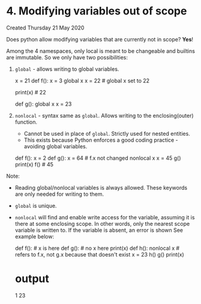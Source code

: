 # 4. Modifying variables out of scope
Created Thursday 21 May 2020

Does python allow modifying variables that are currently not in scope? **Yes**!

Among the 4 namespaces, only local is meant to be changeable and builtins are immutable. So we only have two possibilities:

1. ``global`` - allows writing to global variables.

	x = 21
	def f():
		x = 3
		global x
		x = 22 	# global x set to 22
		
	print(x) # 22
	
	def g():
		global x
		x = 23	


2. ``nonlocal`` - syntax same as ``global``. Allows writing to the enclosing(outer) function.
	* Cannot be used in place of ``global``. Strictly used for nested entities.
	* This exists because Python enforces a good coding practice - avoiding global variables.

	def f():
	    x = 2
	    def g():
	    	x = 64 # f.x not changed
	        nonlocal x
	        x = 45
	    g()
	    print(x)
	f() # 45


Note: 

* Reading global/nonlocal variables is always allowed. These keywords are only needed for writing to them.
* ``global`` is unique.
* ``nonlocal`` will find and enable write access for the variable, assuming it is there at some enclosing scope. In other words, only the nearest scope variable is written to. If the variable is absent, an error is shown See example below:

	def f(): # x is here
		def g(): # no x here
			print(x)
			def h():
				nonlocal x # refers to f.x, not g.x because that doesn't exist
				x = 23
			h()
		g()
		print(x)
	# output
	1
	23


